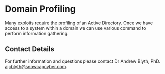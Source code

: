 # Domain Profiling

Many exploits require the profiling of an Active Directory. Once we have access to a system within a domain we can use various command to perform information gathering.

## Contact Details
For further information and questions please contact Dr Andrew Blyth, PhD. <ajcblyth@snowcapcyber.com>.
